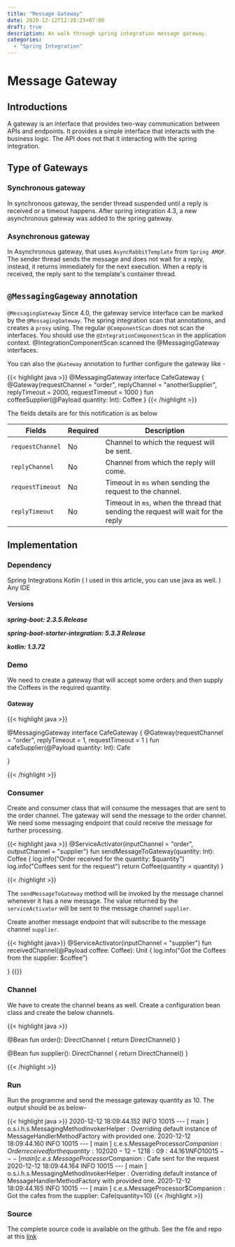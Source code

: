 ```yaml
---
title: "Message Gateway"
date: 2020-12-12T12:28:23+07:00
draft: true
description: An walk through spring integration message gateway.
categories:
  - "Spring Integration"
---
```


# Message Gateway

## Introductions

A gateway is an interface that provides two-way communication between APIs and endpoints. It provides a simple interface that interacts with the business logic. The API does not that it interacting with the spring integration.
  
## Type of Gateways  

### Synchronous gateway

In synchronous gateway, the sender thread suspended until a reply is received or a timeout happens. After spring integration 4.3, a new asynchronous gateway was added to the spring gateway. 

### Asynchronous gateway

In Asynchronous gateway, that uses `AsyncRabbitTemplate` from `Spring AMQP`. The sender thread sends the message and does not wait for a reply, instead, it returns immediately for the next execution. When a reply is received, the reply sent to the template's container thread. 

## `@MessagingGageway` annotation 

`@MessagingGateway` Since 4.0, the gateway service interface can be marked by the `@MessagingGateway`. The spring integration scan that annotations, and creates a `proxy` using. The regular `@ComponentScan` does not scan the interfaces. You should use the `@IntegrationComponentScan` in the application context.  @IntegrationComponentScan scanned the @MessagingGateway interfaces.

You can also the `@Gateway` annotation to further configure the gateway like -  

{{< highlight java >}}
@MessagingGateway
interface CafeGateway {
    @Gateway(requestChannel = "order",
            replyChannel = "anotherSupplier",
            replyTimeout = 2000,
            requestTimeout = 1000 )
    fun coffeeSupplier(@Payload quantity: Int): Coffee
}
{{< /highlight >}}

The fields details are for this notification is as below  

| Fields | Required | Description |
|-|-|-|
|`requestChannel`| No | Channel to which the request will be sent. |
|`replyChannel`|No|Channel from which the reply will come. |
|`requestTimeout`|No| Timeout in `ms` when sending the request to the channel. |
|`replyTimeout`|No|Timeout in `ms`, when the thread that sending the request will wait for the reply |

## Implementation

### Dependency

Spring Integrations 
Kotlin ( I used in this article, you can use java as well. )
Any IDE

#### Versions

***spring-boot: 2.3.5.Release***

***spring-boot-starter-integration: 5.3.3 Release***

***kotlin: 1.3.72***

### Demo

We need to create a gateway that will accept some orders and then supply the Coffees in the required quantity.

#### Gateway 

{{< highlight java >}} 

@MessagingGateway
interface CafeGateway {
    @Gateway(requestChannel = "order",
            replyTimeout = 1,
            requestTimeout = 1 )
    fun cafeSupplier(@Payload quantity: Int): Cafe

}

{{< /highlight >}} 

### Consumer

Create and consumer class that will consume the messages that are sent to the order channel. The gateway will send the message to the order channel. We need some messaging endpoint that could receive the message for further processing. 

{{< highlight java >}} 
@ServiceActivator(inputChannel = "order", outputChannel = "supplier")
fun sendMessageToGateway(quantity: Int): Coffee {
    log.info("Order received for the quantity: $quantity")
    log.info("Coffees sent for the request")
    return Coffee(quantity = quantity)
}

{{< /highlight >}}

The `sendMessageToGateway` method will be invoked by the message channel whenever it has a new message. The value returned by the `serviceActivator` will be sent to the message channel `supplier`.  

Create another message endpoint that will subscribe to the message channel `supplier`.

{{< highlight java>}}
@ServiceActivator(inputChannel = "supplier")
fun receivedChannel(@Payload coffee: Coffee): Unit {
    log.info("Got the Coffees from the supplier: $coffee")

}
{{</highlight>}}

### Channel

We have to create the channel beans as well. Create a configuration bean class and create the below channels. 

{{< highlight java >}}

@Bean
fun order(): DirectChannel {
    return DirectChannel()
}

@Bean
fun supplier(): DirectChannel {
    return DirectChannel()
}

{{< /highlight >}}

### Run

Run the programme and send the message gateway quantity as 10. The output should be as below- 

{{< highlight java >}}
2020-12-12 18:09:44.152  INFO 10015 --- [           main ] o.s.i.h.s.MessagingMethodInvokerHelper   : Overriding default instance of MessageHandlerMethodFactory with provided one.
2020-12-12 18:09:44.160  INFO 10015 --- [           main ] c.e.s.MessageProcessor$Companion         : Order received for the quantity: 10
2020-12-12 18:09:44.161  INFO 10015 --- [           main ] c.e.s.MessageProcessor$Companion         : Cafe sent for the request
2020-12-12 18:09:44.164  INFO 10015 --- [           main ] o.s.i.h.s.MessagingMethodInvokerHelper   : Overriding default instance of MessageHandlerMethodFactory with provided one.
2020-12-12 18:09:44.165  INFO 10015 --- [           main ] c.e.s.MessageProcessor$Companion         : Got the cafes from the supplier: Cafe(quantity=10)
{{< /highlight >}}

### Source

The complete source code is available on the github. See the file and repo at this [link](https://github.com/vikasontech/spring-integration-demo/blob/master/src/test/kotlin/com/example/springintegrationdemo2/DefaultGatewayExample.kt)



